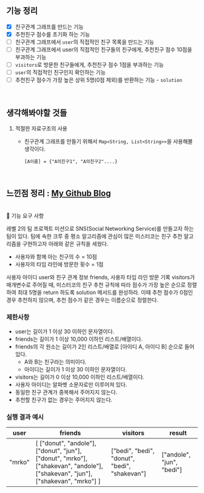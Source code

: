 ## 기능 정리

- [x] 친구관계 그래프를 만드는 기능
- [x] 추천친구 점수를 초기화 하는 기능
- [ ] 친구관계 그래프에서 `user`의 직접적인 친구 목록을 만드는 기능
- [ ] 친구관계 그래프에서 user의 직접적인 친구들의 친구에게, 추천친구 점수 10점을 부과하는 기능
- [ ] `visitors`로 방문한 친구들에게, 추천친구 점수 1점을 부과하는 기능
- [ ] `user`의 직접적인 친구인지 확인하는 기능
- [ ] 추천친구 점수가 가장 높은 상위 5명(0점 제외)를 반환하는 기능 - `solution`

<br>

## 생각해봐야할 것들

1. 적절한 자료구조의 사용

   - 친구관계 그래프를 만들기 위해서 `Map<String, List<String>>`을 사용해볼 생각이다.

     `[A이름] = {"A의친구1", "A의친구2"....}`

<br>

## 느낀점 정리 : [My Github Blog](https://xi-jjun.github.io/2022-10-26/wootecoBackendFirstWeek)

<br>🚀 기능 요구 사항

레벨 2의 팀 프로젝트 미션으로 SNS(Social Networking Service)를 만들고자 하는 팀이 있다. 팀에 속한 크루 중 평소 알고리즘에 관심이 많은 미스터코는 친구 추천 알고리즘을 구현하고자 아래와 같은 규칙을 세웠다.

- 사용자와 함께 아는 친구의 수 = 10점 
- 사용자의 타임 라인에 방문한 횟수 = 1점

사용자 아이디 user와 친구 관계 정보 friends, 사용자 타임 라인 방문 기록 visitors가 매개변수로 주어질 때, 미스터코의 친구 추천 규칙에 따라 점수가 가장 높은 순으로 정렬하여 최대 5명을 return 하도록 solution 메서드를 완성하라. 이때 추천 점수가 0점인 경우 추천하지 않으며, 추천 점수가 같은 경우는 이름순으로 정렬한다.

### 제한사항

- user는 길이가 1 이상 30 이하인 문자열이다.
- friends는 길이가 1 이상 10,000 이하인 리스트/배열이다.
- friends의 각 원소는 길이가 2인 리스트/배열로 [아이디 A, 아이디 B] 순으로 들어있다.
  - A와 B는 친구라는 의미이다.
  - 아이디는 길이가 1 이상 30 이하인 문자열이다.
- visitors는 길이가 0 이상 10,000 이하인 리스트/배열이다.
- 사용자 아이디는 알파벳 소문자로만 이루어져 있다.
- 동일한 친구 관계가 중복해서 주어지지 않는다.
- 추천할 친구가 없는 경우는 주어지지 않는다.

### 실행 결과 예시

| user | friends | visitors | result |
| --- | --- | --- | --- |
| "mrko" | [ ["donut", "andole"], ["donut", "jun"], ["donut", "mrko"], ["shakevan", "andole"], ["shakevan", "jun"], ["shakevan", "mrko"] ] | ["bedi", "bedi", "donut", "bedi", "shakevan"] | ["andole", "jun", "bedi"] |
